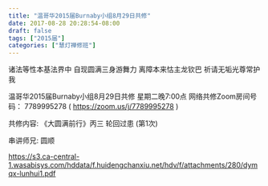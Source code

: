 ```yaml
---
title: "温哥华2015届Burnaby小组8月29日共修"
date: 2017-08-28 20:28:54-08:00
draft: false
tags: ["2015届"]
categories: ["慧灯禅修班"]
---
```

诸法等性本基法界中 自现圆满三身游舞力
离障本来怙主龙钦巴 祈请无垢光尊常护我

温哥华2015届Burnaby小组8月29日共修
星期二晚7:00点
网络共修Zoom房间号码： 7789995278 ( https://zoom.us/j/7789995278 )

共修内容:
《大圆满前行》丙三 轮回过患 (第1次)

串讲师兄: 圆顺

 https://s3.ca-central-1.wasabisys.com/hddata/f.huidengchanxiu.net/hdv/f/attachments/280/dymqx-lunhui1.pdf
